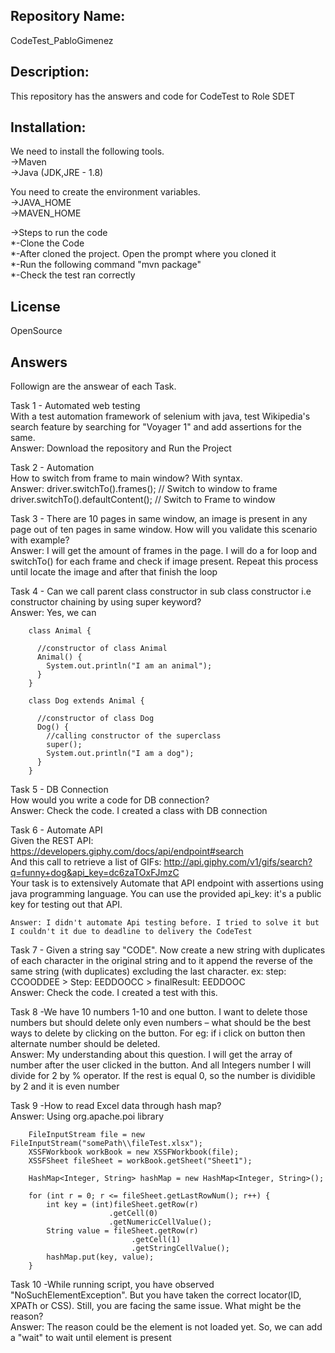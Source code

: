 ## Repository Name: 
CodeTest_PabloGimenez

## Description:
This repository has the answers and code for CodeTest to Role SDET

## Installation:
We need to install the following tools.  
->Maven  
->Java (JDK,JRE - 1.8)

You need to create the environment variables.  
->JAVA_HOME  
->MAVEN_HOME  

->Steps to run the code  
*-Clone the Code  
*-After cloned the project. Open the prompt where you cloned it  
*-Run the following command "mvn package"  
*-Check the test ran correctly

## License 
OpenSource

## Answers
Followign are the answear of each Task.  
  
Task 1 - Automated web testing   
	 With a test automation framework of selenium with java, test Wikipedia's search feature by searching for "Voyager 1" and add assertions for the same.  
	Answer: Download the repository and Run the Project  
  
Task 2 - Automation  
	 How to switch from frame to main window? With syntax.  
	Answer:	driver.switchTo().frames();           // Switch to window to frame  
		driver.switchTo().defaultContent();  // Switch to Frame to window  
  
Task 3 - There are 10 pages in same window, an image is present in any page out of ten pages in same window. How will you validate this scenario with example?  
	Answer: I will get the amount of frames in the page. I will do a for loop and switchTo() for each frame and check if image present. Repeat this process until locate the image and after that finish the loop  
  
Task 4 - Can we call parent class constructor in sub class constructor i.e constructor chaining by using super keyword?  
	Answer: Yes, we can  
  
		class Animal {  
  
		  //constructor of class Animal  
		  Animal() {  
			System.out.println("I am an animal");  
		  }  
		}  
  
		class Dog extends Animal {  
  
		  //constructor of class Dog  
		  Dog() {  
			//calling constructor of the superclass  
			super();  
			System.out.println("I am a dog");  
		  }  
		}  
		  
Task 5 - DB Connection  
	 How would you write a code for DB connection?  
	Answer: Check the code. I created a class with DB connection  
  
Task 6 - Automate API   
Given the REST API: https://developers.giphy.com/docs/api/endpoint#search  
And this call to retrieve a list of GIFs: http://api.giphy.com/v1/gifs/search?q=funny+dog&api_key=dc6zaTOxFJmzC  
Your task is to extensively Automate that API endpoint with assertions using java programming language. You can use the provided api_key: it's a public key for testing out that API.  
  
	Answer: I didn't automate Api testing before. I tried to solve it but I couldn't it due to deadline to delivery the CodeTest   
  
Task 7 - Given a string say "CODE". Now create a new string with duplicates of each character in the original string and to it append the reverse of the same string (with duplicates) excluding the last character.  ex: step: CCOODDEE > Step: EEDDOOCC > finalResult: EEDDOOC  
	Answer: Check the code. I created a test with this.  
  
Task 8 -We have 10 numbers 1-10 and one button. I want to delete those numbers but should delete only even numbers – what should be the best ways to delete by clicking on the button. For eg: if i click on button then alternate number should be deleted.  
	Answer: My understanding about this question. I will get the array of number after the user clicked in the button. And all Integers number I will divide for 2 by % operator. If the rest is equal 0, so the number is dividible by 2 and it is even number  
  
Task 9 -How to read Excel data through hash map?  
	Answer: Using org.apache.poi library  
								
		FileInputStream file = new FileInputStream("somePath\\fileTest.xlsx");  
		XSSFWorkbook workBook = new XSSFWorkbook(file);  
		XSSFSheet fileSheet = workBook.getSheet("Sheet1");  
		  
		HashMap<Integer, String> hashMap = new HashMap<Integer, String>();  
		
		for (int r = 0; r <= fileSheet.getLastRowNum(); r++) {  
			int key = (int)fileSheet.getRow(r)  
						  .getCell(0)  
						  .getNumericCellValue();  
			String value = fileSheet.getRow(r)  
							   .getCell(1)  
							   .getStringCellValue();  
			hashMap.put(key, value);  
		}  
		
Task 10 -While running script, you have observed "NoSuchElementException". But you have taken the correct locator(ID, XPATh or CSS). Still, you are facing the same issue. What might be the reason?  
	Answer: The reason could be the element is not loaded yet. So, we can add a "wait" to wait until element is present  
 

	


